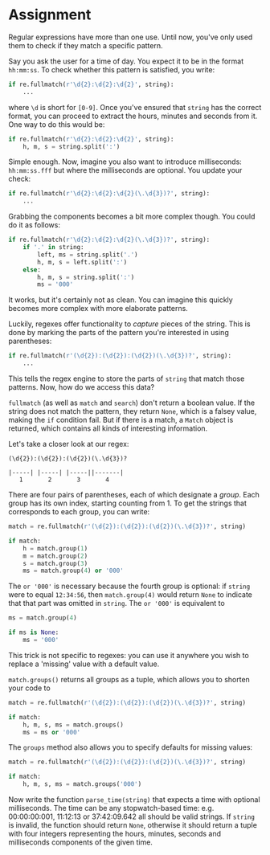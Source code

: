 # Assignment

Regular expressions have more than one use. Until now, you've only used them
to check if they match a specific pattern.

Say you ask the user for a time of day. You expect it to be in the format
`hh:mm:ss`. To check whether this pattern is satisfied, you write:

```python
if re.fullmatch(r'\d{2}:\d{2}:\d{2}', string):
    ...
```

where `\d` is short for `[0-9]`. Once you've ensured that `string` has
the correct format, you can proceed to extract the hours, minutes and seconds from it.
One way to do this would be:

```python
if re.fullmatch(r'\d{2}:\d{2}:\d{2}', string):
    h, m, s = string.split(':')
```

Simple enough. Now, imagine you also want to introduce milliseconds: `hh:mm:ss.fff` but where the milliseconds are optional. You update your check:

```python
if re.fullmatch(r'\d{2}:\d{2}:\d{2}(\.\d{3})?', string):
    ...
```

Grabbing the components becomes a bit more complex though. You could do it as follows:

```python
if re.fullmatch(r'\d{2}:\d{2}:\d{2}(\.\d{3})?', string):
    if '.' in string:
        left, ms = string.split('.')
        h, m, s = left.split(':')
    else:
        h, m, s = string.split(':')
        ms = '000'
```

It works, but it's certainly not as clean. You can imagine this quickly
becomes more complex with more elaborate patterns.

Luckily, regexes offer functionality to *capture* pieces of the string.
This is done by marking the parts of the pattern you're interested in using
parentheses:

```python
if re.fullmatch(r'(\d{2}):(\d{2}):(\d{2})(\.\d{3})?', string):
    ...
```

This tells the regex engine to store the parts of `string` that match those
patterns. Now, how do we access this data?

`fullmatch` (as well as `match` and `search`) don't return a boolean value.
If the string does not match the pattern, they return `None`, which is a falsey value,
making the `if` condition fail. But if there is a match, a `Match` object is returned, which contains all kinds of interesting information.

Let's take a closer look at our regex:

```text
(\d{2}):(\d{2}):(\d{2})(\.\d{3})?

|-----| |-----| |-----||-------|
   1       2       3       4
```

There are four pairs of parentheses, each of which designate a *group*.
Each group has its own index, starting counting from 1. To get the
strings that corresponds to each group, you can write:

```python
match = re.fullmatch(r'(\d{2}):(\d{2}):(\d{2})(\.\d{3})?', string)

if match:
    h = match.group(1)
    m = match.group(2)
    s = match.group(3)
    ms = match.group(4) or '000'
```

The `or '000'` is necessary because the fourth group is optional: if `string`
were to equal `12:34:56`, then `match.group(4)` would return `None` to indicate
that that part was omitted in `string`. The `or '000'` is equivalent to

```python
ms = match.group(4)

if ms is None:
    ms = '000'
```

This trick is not specific to regexes: you can use it anywhere you
wish to replace a 'missing' value with a default value.

`match.groups()` returns all groups as a tuple, which allows you to shorten your code to

```python
match = re.fullmatch(r'(\d{2}):(\d{2}):(\d{2})(\.\d{3})?', string)

if match:
    h, m, s, ms = match.groups()
    ms = ms or '000'
```

The `groups` method also allows you to specify defaults for missing values:

```python
match = re.fullmatch(r'(\d{2}):(\d{2}):(\d{2})(\.\d{3})?', string)

if match:
    h, m, s, ms = match.groups('000')
```

Now write the function `parse_time(string)` that expects a time with optional milliseconds.
The time can be any stopwatch-based time: e.g. 00:00:00:001, 11:12:13 or 37:42:09.642 all should be valid strings.
If `string` is invalid, the function should return `None`, otherwise it should
return a tuple with four integers representing the hours, minutes, seconds
and milliseconds components of the given time.
